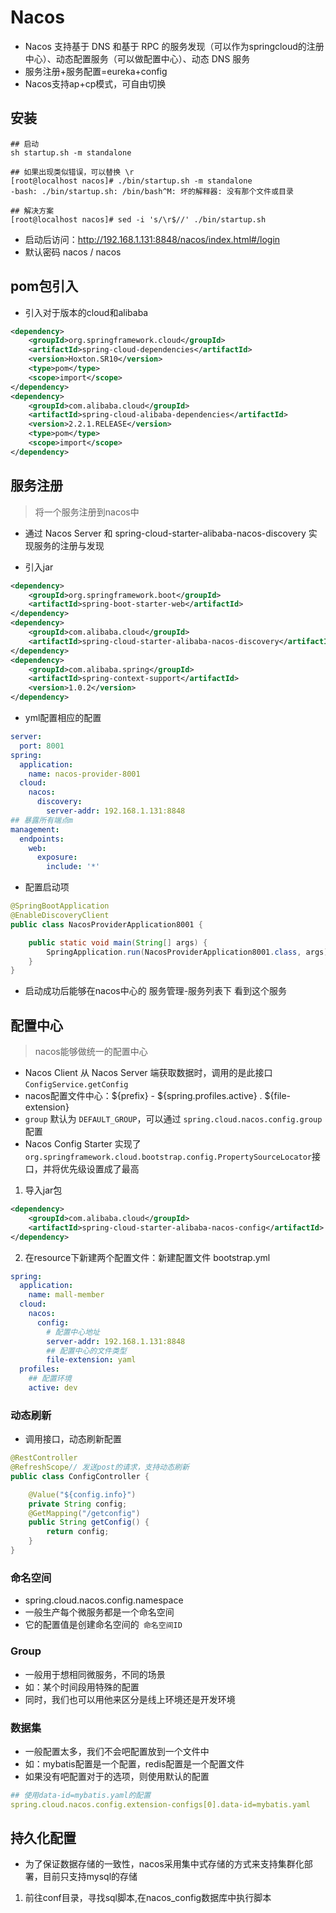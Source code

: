 # Nacos

- Nacos 支持基于 DNS 和基于 RPC 的服务发现（可以作为springcloud的注册中心）、动态配置服务（可以做配置中心）、动态 DNS 服务
- 服务注册+服务配置=eureka+config
- Nacos支持ap+cp模式，可自由切换

## 安装

```shell
## 启动
sh startup.sh -m standalone

## 如果出现类似错误，可以替换 \r
[root@localhost nacos]# ./bin/startup.sh -m standalone
-bash: ./bin/startup.sh: /bin/bash^M: 坏的解释器: 没有那个文件或目录

## 解决方案
[root@localhost nacos]# sed -i 's/\r$//' ./bin/startup.sh
```

- 启动后访问：http://192.168.1.131:8848/nacos/index.html#/login
- 默认密码 nacos / nacos

## pom包引入

- 引入对于版本的cloud和alibaba

```xml
<dependency>
    <groupId>org.springframework.cloud</groupId>
    <artifactId>spring-cloud-dependencies</artifactId>
    <version>Hoxton.SR10</version>
    <type>pom</type>
    <scope>import</scope>
</dependency>
<dependency>
    <groupId>com.alibaba.cloud</groupId>
    <artifactId>spring-cloud-alibaba-dependencies</artifactId>
    <version>2.2.1.RELEASE</version>
    <type>pom</type>
    <scope>import</scope>
</dependency>
```

## 服务注册

> 将一个服务注册到nacos中

- 通过 Nacos Server 和 spring-cloud-starter-alibaba-nacos-discovery 实现服务的注册与发现

- 引入jar

```xml
<dependency>
    <groupId>org.springframework.boot</groupId>
    <artifactId>spring-boot-starter-web</artifactId>
</dependency>
<dependency>
    <groupId>com.alibaba.cloud</groupId>
    <artifactId>spring-cloud-starter-alibaba-nacos-discovery</artifactId>
</dependency>
<dependency>
    <groupId>com.alibaba.spring</groupId>
    <artifactId>spring-context-support</artifactId>
    <version>1.0.2</version>
</dependency>
```

- yml配置相应的配置

```yml
server:
  port: 8001
spring:
  application:
    name: nacos-provider-8001
  cloud:
    nacos:
      discovery:
        server-addr: 192.168.1.131:8848
## 暴露所有端点m
management:
  endpoints:
    web:
      exposure:
        include: '*'
```

- 配置启动项

```java
@SpringBootApplication
@EnableDiscoveryClient
public class NacosProviderApplication8001 {

    public static void main(String[] args) {
        SpringApplication.run(NacosProviderApplication8001.class, args);
    }
}
```

- 启动成功后能够在nacos中心的 服务管理-服务列表下 看到这个服务

## 配置中心

> nacos能够做统一的配置中心

- Nacos Client 从 Nacos Server 端获取数据时，调用的是此接口 `ConfigService.getConfig`
- nacos配置文件中心：${prefix} - ${spring.profiles.active} . ${file-extension}
- `group` 默认为 `DEFAULT_GROUP`，可以通过 `spring.cloud.nacos.config.group` 配置
- Nacos Config Starter 实现了 `org.springframework.cloud.bootstrap.config.PropertySourceLocator`接口，并将优先级设置成了最高

1. 导入jar包

```xml
<dependency>
    <groupId>com.alibaba.cloud</groupId>
    <artifactId>spring-cloud-starter-alibaba-nacos-config</artifactId>
</dependency>
```

2. 在resource下新建两个配置文件：新建配置文件 bootstrap.yml

```yaml
spring:
  application:
    name: mall-member
  cloud:
    nacos:
      config:
        # 配置中心地址
        server-addr: 192.168.1.131:8848
        ## 配置中心的文件类型
        file-extension: yaml
  profiles:
    ## 配置环境
    active: dev
```

### 动态刷新

- 调用接口，动态刷新配置

```java
@RestController
@RefreshScope// 发送post的请求，支持动态刷新
public class ConfigController {

    @Value("${config.info}")
    private String config;
    @GetMapping("/getconfig")
    public String getConfig() {
        return config;
    }
}
```

### 命名空间

- spring.cloud.nacos.config.namespace
- 一般生产每个微服务都是一个命名空间
- 它的配置值是创建命名空间的` 命名空间ID`

### Group

- 一般用于想相同微服务，不同的场景
- 如：某个时间段用特殊的配置
- 同时，我们也可以用他来区分是线上环境还是开发环境

### 数据集

- 一般配置太多，我们不会吧配置放到一个文件中
- 如：mybatis配置是一个配置，redis配置是一个配置文件
- 如果没有吧配置对于的选项，则使用默认的配置

```yaml
## 使用data-id=mybatis.yaml的配置
spring.cloud.nacos.config.extension-configs[0].data-id=mybatis.yaml
```

## 持久化配置

- 为了保证数据存储的一致性，nacos采用集中式存储的方式来支持集群化部署，目前只支持mysql的存储

1. 前往conf目录，寻找sql脚本,在nacos_config数据库中执行脚本